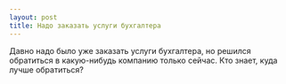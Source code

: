 ```yaml
---
layout: post 
title: Надо заказать услуги бухгалтера 
--- 
```

Давно надо было уже заказать услуги бухгалтера, но решился обратиться в какую-нибудь компанию только сейчас. Кто знает, куда лучше обратиться?
